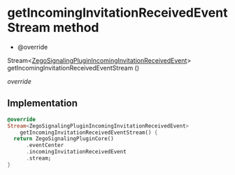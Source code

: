 


# getIncomingInvitationReceivedEventStream method







- @override

Stream&lt;[ZegoSignalingPluginIncomingInvitationReceivedEvent](../../zego_uikit_prebuilt_live_audio_room/ZegoSignalingPluginIncomingInvitationReceivedEvent-class.md)> getIncomingInvitationReceivedEventStream
()

_<span class="feature">override</span>_






## Implementation

```dart
@override
Stream<ZegoSignalingPluginIncomingInvitationReceivedEvent>
    getIncomingInvitationReceivedEventStream() {
  return ZegoSignalingPluginCore()
      .eventCenter
      .incomingInvitationReceivedEvent
      .stream;
}
```







